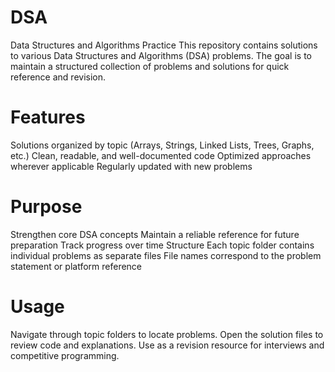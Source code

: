 # DSA
Data Structures and Algorithms Practice
This repository contains solutions to various Data Structures and Algorithms (DSA) problems. The goal is to maintain a structured collection of problems and solutions for quick reference and revision.

# Features
Solutions organized by topic (Arrays, Strings, Linked Lists, Trees, Graphs, etc.)
Clean, readable, and well-documented code
Optimized approaches wherever applicable
Regularly updated with new problems

# Purpose
Strengthen core DSA concepts
Maintain a reliable reference for future preparation
Track progress over time
Structure
Each topic folder contains individual problems as separate files
File names correspond to the problem statement or platform reference

# Usage
Navigate through topic folders to locate problems.
Open the solution files to review code and explanations.
Use as a revision resource for interviews and competitive programming.
